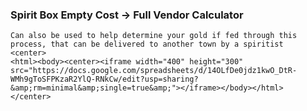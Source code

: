 

### Spirit Box Empty Cost -> Full Vendor Calculator
    Can also be used to help determine your gold if fed through this process, that can be delivered to another town by a spiritist
    <center>
    <html><body><center><iframe width="400" height="300" src="https://docs.google.com/spreadsheets/d/14OLfDe0jdz1kwO_DtR-WMh9gToSFPKzaR2YlQ-RNkCw/edit?usp=sharing?&amp;rm=minimal&amp;single=true&amp;"></iframe></body></html>
    </center>
  


